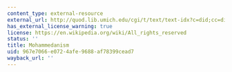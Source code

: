 ```yaml
---
content_type: external-resource
external_url: http://quod.lib.umich.edu/cgi/t/text/text-idx?c=did;cc=did;rgn=main;view=text;idno=did2222.0000.439
has_external_license_warning: true
license: https://en.wikipedia.org/wiki/All_rights_reserved
status: ''
title: Mohammedanism
uid: 967e7066-e072-4afe-9688-af78399cead7
wayback_url: ''
---
```

